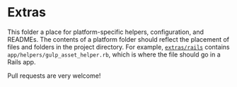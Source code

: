 # Extras
This folder a place for platform-specific helpers, configuration, and READMEs. The contents of a platform folder should reflect the placement of files and folders in the project directory. For example, [`extras/rails`](/gulpfile.js/extras/rails) contains `app/helpers/gulp_asset_helper.rb`, which is where the file should go in a Rails app. 

Pull requests are very welcome!
